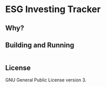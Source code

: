# ESG Investing Tracker

## Why?



## Building and Running


```shell
```

## License
GNU General Public License version 3.